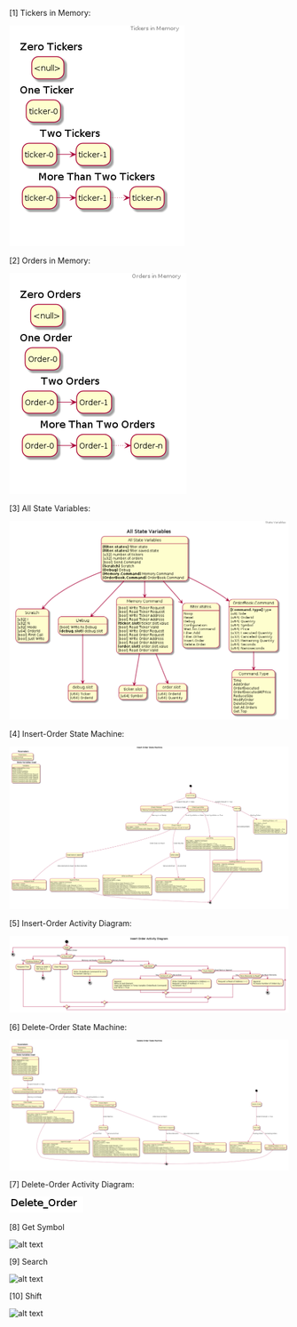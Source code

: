 
[1] Tickers in Memory:

![alt text][01_tickers]

[2] Orders in Memory:

![alt text][02_orders]

[3] All State Variables:

![alt text][03_all_states]

[4] Insert-Order State Machine:

![alt text][04_insert_state]

[5] Insert-Order Activity Diagram:

![alt text][05_insert_act]

[6] Delete-Order State Machine:

![alt text][06_delete_state]

[7] Delete-Order Activity Diagram:

![alt text][07_delete_act]

[8] Get Symbol

![alt text][08_get_symbol]

[9] Search

![alt text][09_search]

[10] Shift

![alt text][10_shift]

[01_tickers]: ./out/01_tickers_in_memory.png
[02_orders]: ./out/02_orders_in_memory.png
[03_all_states]: ./out/03_all_state_variables.png
[04_insert_state]: ./out/04_insert_order_state.png
[05_insert_act]: ./out/05_insert_order_act.png
[06_delete_state]: ./out/06_delete_order_state.png
[07_delete_act]: ./out/07_delete_order_act.png
[08_get_symbol]: ./out/08_process_command.get.symbol_state.png
[09_search]: ./out/09_process_command.search_state.png
[10_shift]: ./out/10_process_command.shiift_state.png
